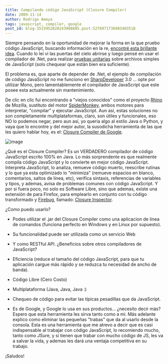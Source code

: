 ```yaml
---
title: Compilando código JavaScript (Closure Compiler)
date: 2009-11-14
author: Rodrigo Amaya
tags: javascript, compiler, google
post_id: blog-3515952828243908885.post-5276971736983403518
---
```


Siempre pensando en la oportunidad de mejorar la forma en la que pruebo código JavaScript, buscando información en la re, [encontré esta brillante idea](https://www.west-wind.com/WebLog/posts/10688.aspx). Cuando lo leí vi las puertas del cielo abrirse y luego pensé en usar el compilador de .Net, para realizar [pruebas unitarias](https://www.srbyte.com/2008/12/herramientas-del-programador-unit.html) sobre archivos simples de JavaScript (solo chequear que están bien era suficiente).

El problema es, que aparte de depender de .Net, el ejemplo de compilación de código JavaScript no me funciono en [SharpDeveloper](https://www.icsharpcode.net/OpenSource/SD/) 3.0 ... opte por utilizar Mono, pero lamentablemente el compilador de JavaScript que este posee esta actualmente sin mantenimiento.

De clic en clic fui encontrando a "viejos conocidos" como el proyecto [Rhino](https://www.mozilla.org/rhino/) de Mozilla, sustituto del motor [SpiderMonkey](https://www.mozilla.org/js/spidermonkey/), ambos motores para interpretar, "compilar" y ejecutar JavaScript. Aun asi, estas soluciones no son completamente multiplataformas, claro, son útiles y funcionales, eso NO lo podemos negar, pero aun así, yo queria algo al estilo Java o Python, y vaya que lo encontre y del mejor autor, la susodicha herramienta de las que les quiero hablar hoy, es el: [Closure Compiler de Google](https://code.google.com/intl/es-AR/closure/).

![image](https://code.google.com/intl/es-AR/closure/images/logo128px.png)    

¿Qué es el Closure Compiler? Es un VERDADERO compilador de código JavaScript escrito 100% en Java. Lo más sorprendente es que realmente compila código JavaScript y lo convierte en mejor código JavaScript. Interpreta JavaScript, lo analiza, remueve código muerto, reescribe rutinas y lo que ya esta optimizado lo "minimiza" (remueve espacios en blanco, comentarios, saltos de linea, etc), verifica sintaxis, referencias de variables y tipos, y ademas, avisa de problemas comunes con código JavaScript. Y por si fuera poco, no solo es Software Libre, sino que ademas, existe una extensión de para Firefox, para emplearlo en conjunto con tu código transformado y [Firebug](https://www.srbyte.com/2009/11/javascript-firebug-jsure.html), llamado: [Closure Inspector](https://closure-inspector.googlecode.com/files/closureinspector09.xpi).

¿Como puedo usarlo?

- Podes utilizar el .jar del Closure Compiler como una aplicacion de linea de comandos (funciona perfecto en Windows y en Linux por supuesto).
- Su funcionalidad puede ser utilizada como un servicio Web
- Y como RESTful API.
¿Beneficios sobre otros compiladores de JavaScript?

- Eficiencia (reduce el tamaño del código JavaScript, para que tu aplicación cargue más rápido y se reduzca tu necesidad de ancho de banda).
- Código Libre (Cero Costo)
- Multiplataforma (Java, Java, Java :)
- Chequeo de código para evitar las típicas pesadillas que da JavaScript.
- Es de Google, y Google lo usa en sus productos... ¿necesito decir más?
Espero que esta herramienta les sirva tanto como a mi. Más adelante explico como eliminar las pequeñas "trabas" que da al usarlo desde la consola. Esta es una herramienta que me atrevo a decir que es casi indispensable al trabajar con código JavaScript, lo recomiendo mucho, tanto como JSure, y si tienen que trabar con mucho código de JS, les va a salvar la vida, y ademas les dará una ventaja competitiva en su trabajo.

¡Saludos!